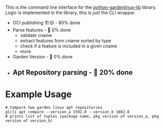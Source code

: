 

This is the command line interface for the [python-gardenlinux-lib](https://github.com/gardenlinux/python-gardenlinux-lib/) library. Logic is implemented in the library, this is just the CLI wrapper. 

- OCI publishing  🏗️🟡 -  80% done
- Parse features  - 🔴 0% done
    - validate cname
    - extract features from cname sorted by type  
    - check if a feature is included in a given cname
    - more
- Garden Version - 🔴 0% done
- Apt Repository parsing - 🔴 20% done
    - 
 
# Example Usage
```
# Compare two garden linux apt repositories
glcli apt compare --version_a 1592.0 --version_b 1602.0
# prints list of tuples (package name, pkg version of version_a, pkg version of version_b)
```
